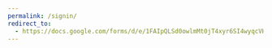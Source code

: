 ```yaml
---
permalink: /signin/
redirect_to:
  - https://docs.google.com/forms/d/e/1FAIpQLSd0owlmMt0jT4xyr6SI4wyqcVHXtD82ttORRX0hskIygYsMiw/viewform
---
```

